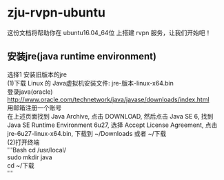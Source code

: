 # zju-rvpn-ubuntu
这份文档将帮助你在 ubuntu16.04_64位 上搭建 rvpn 服务，让我们开始吧！

## 安装jre(java runtime environment)
选择1 安装旧版本的jre  
(1)下载 Linux 的 Java虚拟机安装文件: jre-版本-linux-x64.bin  
登录java(oracle) http://www.oracle.com/technetwork/java/javase/downloads/index.html  
用邮箱注册一个账号  
在上述页面找到 Java Archive, 点击 DOWNLOAD, 然后点击 Java SE 6, 找到 Java SE Runtime Environment 6u27, 选择 Accept License Agreement,  点击 jre-6u27-linux-x64.bin, 下载到 ~/Downloads 或者 ~/下载  
(2)打开终端  
'''Bash
cd /usr/local/  
sudo mkdir java  
cd ~/下载  
'''
